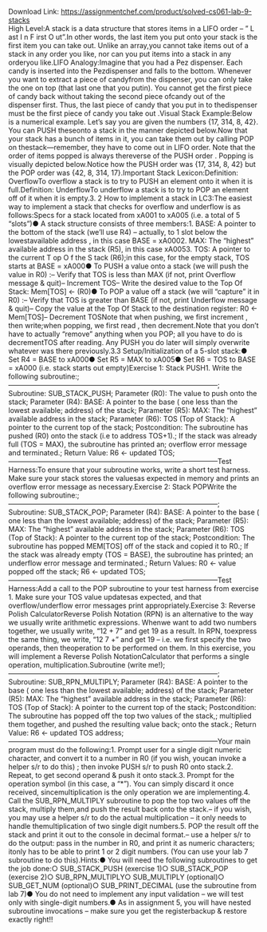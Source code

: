 Download Link: https://assignmentchef.com/product/solved-cs061-lab-9-stacks
<br>
High Level:A stack is a data structure that stores items in a LIFO order – ” L ast I n F irst O ut”.In other words, the last item you put onto your stack is the first item you can take out. Unlike an array,you cannot take items out of a stack in any order you like, nor can you put items into a stack in any orderyou like.LIFO Analogy:Imagine that you had a Pez dispenser. Each candy is inserted into the Pezdispenser and falls to the bottom. Whenever you want to extract a piece of candyfrom the dispenser, you can only take the one on top (that last one that you putin). You cannot get the first piece of candy back without taking the second piece ofcandy out of the dispenser first. Thus, the last piece of candy that you put in to thedispenser must be the first piece of candy you take out .Visual Stack Example:Below is a numerical example. Let’s say you are given the numbers {17, 314, 8, 42}. You can PUSH theseonto a stack in the manner depicted below.Now that your stack has a bunch of items in it, you can take them out by calling POP on thestack—remember, they have to come out in LIFO order. Note that the order of items popped is always thereverse of the PUSH order . Popping is visually depicted below.Notice how the PUSH order was {17, 314, 8, 42} but the POP order was {42, 8, 314, 17}.Important Stack Lexicon:Definition: OverflowTo overflow a stack is to try to PUSH an element onto it when it is full.Definition: UnderflowTo underflow a stack is to try to POP an element off of it when it is empty.3. 2 How to implement a stack in LC3:The easiest way to implement a stack that checks for overflow and underflow is as follows:Specs for a stack located from xA001 to xA005 (i.e. a total of 5 “slots”)● A stack structure consists of three members:1. BASE: A pointer to the bottom of the stack (we’ll use R4) – actually, to 1 slot below the lowestavailable address , in this case BASE = xA0002. MAX: The “highest” available address in the stack (R5), in this case xA0053. TOS: A pointer to the current T op O f the S tack (R6);in this case, for the empty stack, TOS starts at BASE = xA000● To PUSH a value onto a stack (we will push the value in R0) :– Verify that TOS is less than MAX (if not, print Overflow message &amp; quit)– Increment TOS– Write the desired value to the Top Of Stack: Mem[TOS] &lt;- (R0)● To POP a value off a stack (we will “capture” it in R0) :– Verify that TOS is greater than BASE (if not, print Underflow message &amp; quit)– Copy the value at the Top Of Stack to the destination register: R0 &lt;- Mem[TOS]– Decrement TOSNote that when pushing, we first increment , then write;when popping, we first read , then decrement.Note that you don’t have to actually “remove” anything when you POP; all you have to do is decrementTOS after reading. Any PUSH you do later will simply overwrite whatever was there previously.3.3 Setup/Initialization of a 5-slot stack:● Set R4 = BASE to xA000● Set R5 = MAX to xA005● Set R6 = TOS to BASE = xA000 (i.e. stack starts out empty)Exercise 1: Stack PUSH1. Write the following subroutine:;——————————————————————————————; Subroutine: SUB_STACK_PUSH; Parameter (R0): The value to push onto the stack; Parameter (R4): BASE: A pointer to the base ( one less than the lowest available; address) of the stack; Parameter (R5): MAX: The “highest” available address in the stack; Parameter (R6): TOS (Top of Stack): A pointer to the current top of the stack; Postcondition: The subroutine has pushed (R0) onto the stack (i.e to address TOS+1).; If the stack was already full (TOS = MAX), the subroutine has printed an; overflow error message and terminated.; Return Value: R6 ← updated TOS;——————————————————————————————Test Harness:To ensure that your subroutine works, write a short test harness. Make sure your stack stores the valuesas expected in memory and prints an overflow error message as necessary.Exercise 2: Stack POPWrite the following subroutine:;——————————————————————————————; Subroutine: SUB_STACK_POP; Parameter (R4): BASE: A pointer to the base ( one less than the lowest available; address) of the stack; Parameter (R5): MAX: The “highest” available address in the stack; Parameter (R6): TOS (Top of Stack): A pointer to the current top of the stack; Postcondition: The subroutine has popped MEM[TOS] off of the stack and copied it to R0.; If the stack was already empty (TOS = BASE), the subroutine has printed; an underflow error message and terminated.; Return Values: R0 ← value popped off the stack; R6 ← updated TOS;——————————————————————————————Test Harness:Add a call to the POP subroutine to your test harness from exercise 1. Make sure your TOS value updatesas expected, and that overflow/underflow error messages print appropriately.Exercise 3: Reverse Polish CalculatorReverse Polish Notation (RPN) is an alternative to the way we usually write arithmetic expressions. Whenwe want to add two numbers together, we usually write, “12 + 7” and get 19 as a result. In RPN, toexpress the same thing, we write, “12 7 +” and get 19 – i.e. we first specify the two operands, then theoperation to be performed on them. In this exercise, you will implement a Reverse Polish NotationCalculator that performs a single operation, multiplication.Subroutine (write me!);——————————————————————————————; Subroutine: SUB_RPN_MULTIPLY; Parameter (R4): BASE: A pointer to the base ( one less than the lowest available; address) of the stack; Parameter (R5): MAX: The “highest” available address in the stack; Parameter (R6): TOS (Top of Stack): A pointer to the current top of the stack; Postcondition: The subroutine has popped off the top two values of the stack,; multiplied them together, and pushed the resulting value back; onto the stack.; Return Value: R6 ← updated TOS address;——————————————————————————————Your main program must do the following:1. Prompt user for a single digit numeric character, and convert it to a number in R0 (if you wish, youcan invoke a helper s/r to do this) ; then invoke PUSH s/r to push R0 onto stack.2. Repeat, to get second operand &amp; push it onto stack.3. Prompt for the operation symbol (in this case, a “*”). You can simply discard it once received, sincemultiplication is the only operation we are implementing.4. Call the SUB_RPN_MULTIPLY subroutine to pop the top two values off the stack, multiply them,and push the result back onto the stack.– if you wish, you may use a helper s/r to do the actual multiplication – it only needs to handle themultiplication of two single digit numbers.5. POP the result off the stack and print it out to the console in decimal format.– use a helper s/r to do the output: pass in the number in R0, and print it as numeric characters; itonly has to be able to print 1 or 2 digit numbers. (You can use your lab 7 subroutine to do this).Hints:● You will need the following subroutines to get the job done:○ SUB_STACK_PUSH (exercise 1)○ SUB_STACK_POP (exercise 2)○ SUB_RPN_MULTIPLY○ SUB_MULTIPLY (optional)○ SUB_GET_NUM (optional)○ SUB_PRINT_DECIMAL (use the subroutine from lab 7)● You do not need to implement any input validation – we will test only with single-digit numbers.● As in assignment 5, you will have nested subroutine invocations – make sure you get the registerbackup &amp; restore exactly right!!